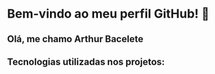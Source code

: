 # Bem-vindo ao meu perfil GitHub! 👾
## Olá, me chamo Arthur Bacelete
## Tecnologias utilizadas nos projetos:
<link rel="stylesheet" type='text/css' href="https://cdn.jsdelivr.net/gh/devicons/devicon@latest/devicon.min.css" />
<link rel="stylesheet" type='text/css' href="https://cdn.jsdelivr.net/gh/devicons/devicon@latest/devicon.min.css" />
          
          
